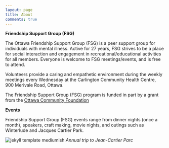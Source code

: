 ```yaml
---
layout: page
title: About
comments: true
---
```


**Friendship Support Group (FSG)**

The Ottawa Friendship Support Group (FSG) is a peer support group for individuals with mental illness. Active for 27 years, FSG strives to be a place for social interaction and engagement in recreational/educational activities for all members. Everyone is welcome to FSG meetings/events, and is free to attend.

Volunteers provide a caring and empathetic environment during the weekly meetings every Wednesday at the Carlington Community Health Centre, 900 Merivale Road, Ottawa. 

The Friendship Support Group (FSG) program is funded in part by a grant from the [Ottawa Community Foundation ](www.ocf-fco.ca)

**Events**

Friendship Support Group (FSG) events range from dinner nights (once a month), speakers, craft making, movie nights, and outings such as Winterlude and Jacques Cartier Park.

![jekyll template mediumish]({{site.baseurl}}/assets/images/theme4.jpg)
*Annual trip to Jean-Cartier Parc*

